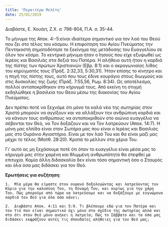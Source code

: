 ```yaml
---
title: 'Περαιτέρω Μελέτη'
date: 25/01/2019
---
```


Διαβάστε, Ε. Χουάιτ, Ζ.Χ. σ. 798-804, Π.Α. σ. 35-44.

Το μήνυμα της Αποκ. 4:-5:είναι ιδιαίτερα σημαντικό για τον λαό του Θεού που ζει στο τέλος του κόσμου. Η επιφοίτηση του Αγίου Πνεύματος την Πεντηκοστή σηματοδότησε το ξεκίνημα της μετάδοσης του Ευαγγελίου σε όλον τον κόσμο. Το κεντρικό μήνυμα ήταν ο Ιησούς που είχε εξυψωθεί ως Ιερέας και Βασιλιάς στα δεξιά του Πατέρα. Η αλήθεια αυτή ήταν η καρδιά της πίστης των πρώτων Χριστιανών (Εβρ. 8:1) και ο ακρογωνιαίος λίθος του κηρύγματός τους (Πράξ. 2:32,33, 5:30,31). Ήταν επίσης το κίνητρο και η πηγή της πίστης τους, αυτό που τους έδινε κουράγιο στους διωγμούς και στις δυσκολίες της ζωής (Πράξ. 7:55,56, Ρωμ. 8:34). Ως αποτέλεσμα, πολλοί ανταποκρίθηκαν στο κήρυγμά τους. Από εκείνη τη στιγμή εκδηλώθηκε η βασιλεία του Θεού μέσω της διακονίας του Αγίου Πνεύματος. 

Δεν πρέπει ποτέ να ξεχνάμε ότι μόνο τα καλά νέα της σωτηρίας στον Χριστό μπορούν να αγγίξουν και να αλλάξουν την ανθρώπινη καρδιά και να κάνουν τους ανθρώπους να ανταποκριθούν στο αιώνιο ευαγγέλιο να σέβονται τον Θεό, να Τον δοξάζουν και να Τον λατρεύουν (Αποκ. 14:7). Η μόνη μας ελπίδα είναι στον Σωτήρα μας που είναι ο Ιερέας και Βασιλιάς μας στο Ουράνιο Αγιαστήριο. Είναι με τον λαό Του και θα είναι μαζί μας μέχρι το τέλος (Ματθ. 28:20). Κρατά το μέλλον στα χέρια Του.

Γι’ αυτό ας μη ξεχάσουμε ποτέ ότι όταν το ευαγγέλιο είναι μέσα μας το κήρυγμά μας στην χαμένη και θλιμμένη ανθρωπότητα θα στεφθεί με επιτυχία. Καμία άλλη διδασκαλία δεν είναι τόσο σημαντική όσο ο Σταυρός και όλα όσα μας διδάσκει για τον Θεό.

**Ερωτήσεις για συζήτηση**: 

`1.	 Μία μέρα θα είμαστε στον ουρανό δοξολογώντας και λατρεύοντας τον Κύριο για την καλοσύνη Του, τη δύναμή Του, και κυρίως για την χάρη Του. Πώς μπορούμε από τώρα να λατρεύουμε και να δοξάζουμε με ευγνώμονα καρδιά τον Θεό για όλα όσα κάνει;`

`2.	 Διαβάστε Αποκ. 4:11 και 5:9. Τι βλέπουμε εδώ για τον Πατέρα και τον Υιό που είναι σημαντικό όχι μόνο στο σχέδιο της σωτηρίας αλλά και στο ότι στον Θεό μόνο ανήκει η λατρεία; Πώς το Σάββατο και τα όσα μας διδάσκει εκφράζουν αυτές τις σπουδαίες αλήθειες για τον Θεό μας;`